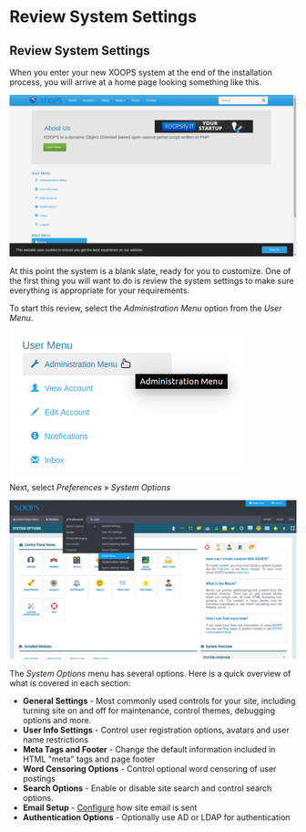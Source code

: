 # Review System Settings

## Review System Settings

When you enter your new XOOPS system at the end of the installation process, you will arrive at a home page looking something like this.

![XOOPS Fresh Install](../../.gitbook/assets/xoops-01-fresh-install.png)

At this point the system is a blank slate, ready for you to customize. One of the first thing you will want to do is review the system settings to make sure everything is appropriate for your requirements.

To start this review, select the _Administration Menu_ option from the _User Menu_.

![XOOPS User Menu](../../.gitbook/assets/xoops-02-user-menu-crop.png)

Next, select _Preferences_ » _System Options_

![XOOPS Administration Menu](../../.gitbook/assets/xoops-03-admin-menu.png)

The _System Options_ menu has several options. Here is a quick overview of what is covered in each section:

* **General Settings** - Most commonly used controls for your site, including turning site on and off for maintenance, control themes, debugging options and more.
* **User Info Settings** - Control user registration options, avatars and user name restrictions
* **Meta Tags and Footer** - Change the default information included in HTML "meta" tags and page footer
* **Word Censoring Options** - Control optional word censoring of user postings
* **Search Options** - Enable or disable site search and control search options.
* **Email Setup** - [Configure](email.md) how site email is sent
* **Authentication Options** - Optionally use AD or LDAP for authentication

